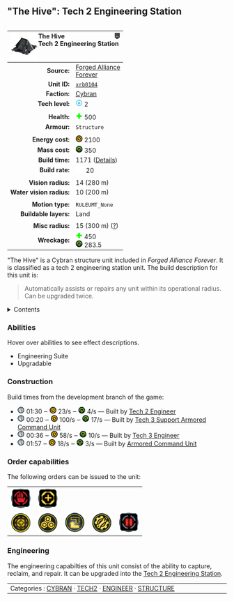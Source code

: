 "The Hive": Tech 2 Engineering Station
----
<table align="right">
    <thead>
        <tr>
            <th align="left" colspan="2">
                <img align="left" src="icons/units/XRB0104_icon.png" title="The Hive unit icon" /><img align="right" src="icons/strategicicons/icon_structure2_engineer_rest.png" title="icon_structure2_engineer" />The Hive<br />Tech 2 Engineering Station
            </th>
        </tr>
    </thead>
    <tbody>
        <tr>
            <td align="right"><strong>Source:</strong></td>
            <td><a href="Forged Alliance Forever">Forged Alliance<br />Forever</a></td>
        </tr>
        <tr>
            <td align="right"><strong>Unit ID:</strong></td>
            <td><a href="https://github.com/FAForever/fa/D:/faf-development/fa/units/XRB0104/XRB0104_unit.bp"><code>xrb0104</code></a></td>
        </tr>
        <tr>
            <td align="right"><strong>Faction:</strong></td>
            <td><a href="categories.CYBRAN">Cybran</a></td>
        </tr>
        <tr>
            <td align="right"><strong>Tech level:</strong></td>
            <td><img src="icons/T2.png" title="Tech 2" /> 2</td>
        </tr>
        <tr><td align="center" colspan="2"></td></tr>
        <tr>
            <td align="right"><strong>Health:</strong></td>
            <td><img src="icons/health.png" title="Health" /> 500</td>
        </tr>
        <tr>
            <td align="right"><strong>Armour:</strong></td>
            <td><code>Structure</code></td>
        </tr>
        <tr><td align="center" colspan="2"></td></tr>
        <tr>
            <td align="right"><strong>Energy cost:</strong></td>
            <td><img src="icons/energy.png" title="Energy" /> 2100</td>
        </tr>
        <tr>
            <td align="right"><strong>Mass cost:</strong></td>
            <td><img src="icons/mass.png" title="Mass" /> 350</td>
        </tr>
        <tr>
            <td align="right"><strong>Build time:</strong></td>
            <td>1171 (<a href="#construction">Details</a>)</td>
        </tr>
        <tr>
            <td align="right"><strong>Build rate:</strong></td>
            <td><img src="icons/build.png" title="Build" /> 20</td>
        </tr>
        <tr><td align="center" colspan="2"></td></tr>
        <tr>
            <td align="right"><strong>Vision radius:</strong></td>
            <td> <span title="0.28 km, 0.17 mi">14 (280 m)</span></td>
        </tr>
        <tr>
            <td align="right"><strong>Water vision radius:</strong></td>
            <td> <span title="0.20 km, 0.12 mi">10 (200 m)</span></td>
        </tr>
        <tr><td align="center" colspan="2"></td></tr>
        <tr>
            <td align="right"><strong>Motion type:</strong></td>
            <td><code>RULEUMT_None</code></td>
        </tr>
        <tr>
            <td align="right"><strong>Buildable layers:</strong></td>
            <td>Land</td>
        </tr>
        <tr><td align="center" colspan="2"></td></tr>
        <tr>
            <td align="right"><strong>Misc radius:</strong></td>
            <td> <span title="0.30 km, 0.19 mi">15 (300 m)</span> <span title="Defined by the air staging radius value. Often used to indicate things without a dedicated range ring.">(<u>?</u>)</span></td>
        </tr>
        <tr>
            <td align="right"><strong>Wreckage:</strong></td>
            <td><img src="icons/health.png" title="Health" /> 450<br /><img src="icons/mass.png" title="Mass" /> 283.5</td>
        </tr>
    </tbody>
</table>

"The Hive" is a Cybran structure unit included in *Forged Alliance Forever*.
It is classified as a tech 2 engineering station unit.
The build description for this unit is:

<blockquote>Automatically assists or repairs any unit within its operational radius. Can be upgraded twice.</blockquote>

<details>
<summary>Contents</summary>

1. – <a href="#abilities">Abilities</a>
2. – <a href="#construction">Construction</a>
3. – <a href="#order-capabilities">Order capabilities</a>
4. – <a href="#engineering">Engineering</a>
</details>

### Abilities
Hover over abilities to see effect descriptions.

* <span title="Has complete engineering features">Engineering Suite</span>
* <span title="Can build a unit to replace itself">Upgradable</span>

### Construction
Build times from the development branch of the game:
* <img src="icons/time.png" title="Time" /> 01:30 ‒ <img src="icons/energy.png" title="Energy" /> 23/s ‒ <img src="icons/mass.png" title="Mass" /> 4/s — Built by <a href="URL0208">Tech 2 Engineer</a>
* <img src="icons/time.png" title="Time" /> 00:20 ‒ <img src="icons/energy.png" title="Energy" /> 100/s ‒ <img src="icons/mass.png" title="Mass" /> 17/s — Built by <a href="URL0301">Tech 3 Support Armored Command Unit</a>
* <img src="icons/time.png" title="Time" /> 00:36 ‒ <img src="icons/energy.png" title="Energy" /> 58/s ‒ <img src="icons/mass.png" title="Mass" /> 10/s — Built by <a href="URL0309">Tech 3 Engineer</a>
* <img src="icons/time.png" title="Time" /> 01:57 ‒ <img src="icons/energy.png" title="Energy" /> 18/s ‒ <img src="icons/mass.png" title="Mass" /> 3/s — Built by <a href="URL0001">Armored Command Unit</a>

### Order capabilities
The following orders can be issued to the unit:
<table>
<td><img float="left" src="icons/orders/stop.png" title="Stop" /></td>
<td><img float="left" src="icons/orders/guard.png" title="Assist" /></td>
<tr>
<td><img float="left" src="icons/orders/area-assist.png" title="Area-Assist Toggle
Turn the engineering area assist capabilities on/off" /></td>
<td><img float="left" src="icons/orders/reclaim.png" title="Reclaim" /></td>
<td><img float="left" src="icons/orders/convert.png" title="Capture" /></td>
<td><img float="left" src="icons/orders/repair.png" title="Repair" /></td>
<td><img float="left" src="icons/orders/pause.png" title="Pause Construction
Pause/unpause current construction order" /></td>
</table>

### Engineering
The engineering capabilties of this unit consist of the ability to capture, reclaim, and repair.
It can be upgraded into the <a href="XRB0204">Tech 2 Engineering Station</a>.


<table align="center">
<td width="1215px">Categories : 
<a href="categories.CYBRAN">CYBRAN</a> · 
<a href="_categories.TECH2">TECH2</a> · 
<a href="_categories.ENGINEER">ENGINEER</a> · 
<a href="_categories.STRUCTURE">STRUCTURE</a></td>
</table>
